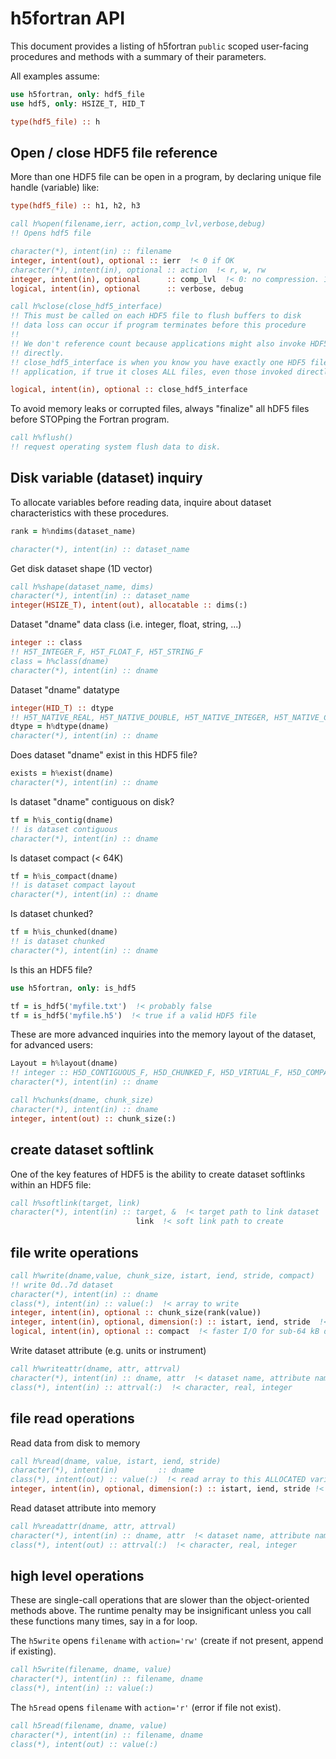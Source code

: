 # h5fortran API

This document provides a listing of h5fortran `public` scoped user-facing procedures and methods with a summary of their parameters.

All examples assume:

```fortran
use h5fortran, only: hdf5_file
use hdf5, only: HSIZE_T, HID_T

type(hdf5_file) :: h
```

## Open / close HDF5 file reference

More than one HDF5 file can be open in a program, by declaring unique file handle (variable) like:

```fortran
type(hdf5_file) :: h1, h2, h3
```

```fortran
call h%open(filename,ierr, action,comp_lvl,verbose,debug)
!! Opens hdf5 file

character(*), intent(in) :: filename
integer, intent(out), optional :: ierr  !< 0 if OK
character(*), intent(in), optional :: action  !< r, w, rw
integer, intent(in), optional      :: comp_lvl  !< 0: no compression. 1-9: ZLIB compression, higher is more compressior
logical, intent(in), optional      :: verbose, debug
```

```fortran
call h%close(close_hdf5_interface)
!! This must be called on each HDF5 file to flush buffers to disk
!! data loss can occur if program terminates before this procedure
!!
!! We don't reference count because applications might also invoke HDF5
!! directly.
!! close_hdf5_interface is when you know you have exactly one HDF5 file in your
!! application, if true it closes ALL files, even those invoked directly from HDF5.

logical, intent(in), optional :: close_hdf5_interface
```

To avoid memory leaks or corrupted files, always "finalize" all hDF5 files before STOPping the Fortran program.

```fortran
call h%flush()
!! request operating system flush data to disk.
```

## Disk variable (dataset) inquiry

To allocate variables before reading data, inquire about dataset characteristics with these procedures.

```fortran
rank = h%ndims(dataset_name)

character(*), intent(in) :: dataset_name
```

Get disk dataset shape (1D vector)

```fortran
call h%shape(dataset_name, dims)
character(*), intent(in) :: dataset_name
integer(HSIZE_T), intent(out), allocatable :: dims(:)
```

Dataset "dname" data class (i.e. integer, float, string, ...)

```fortran
integer :: class
!! H5T_INTEGER_F, H5T_FLOAT_F, H5T_STRING_F
class = h%class(dname)
character(*), intent(in) :: dname
```

Dataset "dname" datatype

```fortran
integer(HID_T) :: dtype
!! H5T_NATIVE_REAL, H5T_NATIVE_DOUBLE, H5T_NATIVE_INTEGER, H5T_NATIVE_CHARACTER, H5T_STD_I64LE
dtype = h%dtype(dname)
character(*), intent(in) :: dname
```

Does dataset "dname" exist in this HDF5 file?

```fortran
exists = h%exist(dname)
character(*), intent(in) :: dname
```

Is dataset "dname" contiguous on disk?

```fortran
tf = h%is_contig(dname)
!! is dataset contiguous
character(*), intent(in) :: dname
```

Is dataset compact (< 64K)

```fortran
tf = h%is_compact(dname)
!! is dataset compact layout
character(*), intent(in) :: dname
```

Is dataset chunked?

```fortran
tf = h%is_chunked(dname)
!! is dataset chunked
character(*), intent(in) :: dname
```

Is this an HDF5 file?

```fortran
use h5fortran, only: is_hdf5

tf = is_hdf5('myfile.txt')  !< probably false
tf = is_hdf5('myfile.h5')  !< true if a valid HDF5 file
```

These are more advanced inquiries into the memory layout of the dataset, for advanced users:

```fortran
Layout = h%layout(dname)
!! integer :: H5D_CONTIGUOUS_F, H5D_CHUNKED_F, H5D_VIRTUAL_F, H5D_COMPACT_F
character(*), intent(in) :: dname
```

```fortran
call h%chunks(dname, chunk_size)
character(*), intent(in) :: dname
integer, intent(out) :: chunk_size(:)
```

## create dataset softlink

One of the key features of HDF5 is the ability to create dataset softlinks within an HDF5 file:

```fortran
call h%softlink(target, link)
character(*), intent(in) :: target, &  !< target path to link dataset
                            link  !< soft link path to create
```

## file write operations

```fortran
call h%write(dname,value, chunk_size, istart, iend, stride, compact)
!! write 0d..7d dataset
character(*), intent(in) :: dname
class(*), intent(in) :: value(:)  !< array to write
integer, intent(in), optional :: chunk_size(rank(value))
integer, intent(in), optional, dimension(:) :: istart, iend, stride  !< array slicing
logical, intent(in), optional :: compact  !< faster I/O for sub-64 kB datasets
```

Write dataset attribute (e.g. units or instrument)

```fortran
call h%writeattr(dname, attr, attrval)
character(*), intent(in) :: dname, attr  !< dataset name, attribute name
class(*), intent(in) :: attrval(:)  !< character, real, integer
```

## file read operations

Read data from disk to memory

```fortran
call h%read(dname, value, istart, iend, stride)
character(*), intent(in)         :: dname
class(*), intent(out) :: value(:)  !< read array to this ALLOCATED variable
integer, intent(in), optional, dimension(:) :: istart, iend, stride !< array slicing
```

Read dataset attribute into memory

```fortran
call h%readattr(dname, attr, attrval)
character(*), intent(in) :: dname, attr  !< dataset name, attribute name
class(*), intent(out) :: attrval(:)  !< character, real, integer
```

## high level operations

These are single-call operations that are slower than the object-oriented methods above.
The runtime penalty may be insignificant unless you call these functions many times, say in a for loop.

The `h5write` opens `filename` with `action='rw'` (create if not present, append if existing).

```fortran
call h5write(filename, dname, value)
character(*), intent(in) :: filename, dname
class(*), intent(in) :: value(:)
```

The `h5read` opens `filename` with `action='r'` (error if file not exist).

```fortran
call h5read(filename, dname, value)
character(*), intent(in) :: filename, dname
class(*), intent(out) :: value(:)
```
